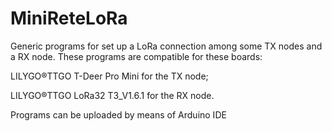 # MiniReteLoRa
Generic programs for set up a LoRa connection among some TX nodes and a RX node. These programs are compatible for these boards:

LILYGO®TTGO T-Deer Pro Mini   for the TX node;

LILYGO®TTGO LoRa32 T3_V1.6.1   for the RX node.

Programs can be uploaded by means of Arduino IDE
